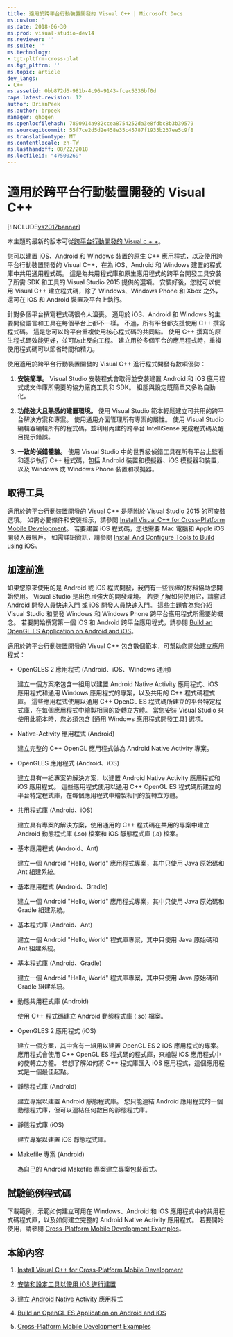 ```yaml
---
title: 適用於跨平台行動裝置開發的 Visual C++ | Microsoft Docs
ms.custom: ''
ms.date: 2018-06-30
ms.prod: visual-studio-dev14
ms.reviewer: ''
ms.suite: ''
ms.technology:
- tgt-pltfrm-cross-plat
ms.tgt_pltfrm: ''
ms.topic: article
dev_langs:
- C++
ms.assetid: 0bb872d6-981b-4c96-9143-fcec5336bf0d
caps.latest.revision: 12
author: BrianPeek
ms.author: brpeek
manager: ghogen
ms.openlocfilehash: 7890914a982ccea8754252da3e8fdbc8b3b39579
ms.sourcegitcommit: 55f7ce2d5d2e458e35c45787f1935b237ee5c9f8
ms.translationtype: MT
ms.contentlocale: zh-TW
ms.lasthandoff: 08/22/2018
ms.locfileid: "47500269"
---
```

# <a name="visual-c-for-cross-platform-mobile-development"></a>適用於跨平台行動裝置開發的 Visual C++
[!INCLUDE[vs2017banner](../includes/vs2017banner.md)]

本主題的最新的版本可從[跨平台行動開發的 Visual c + +](https://docs.microsoft.com/visualstudio/cross-platform/visual-cpp-for-cross-platform-mobile-development)。  
  
  
您可以建置 iOS、Android 和 Windows 裝置的原生 C++ 應用程式，以及使用跨平台行動裝置開發的 Visual C++，在為 iOS、Android 和 Windows 建置的程式庫中共用通用程式碼。 這是為共用程式庫和原生應用程式的跨平台開發工具安裝了所需 SDK 和工具的 Visual Studio 2015 提供的選項。 安裝好後，您就可以使用 Visual C++ 建立程式碼，除了 Windows、Windows Phone 和 Xbox 之外，還可在 iOS 和 Android 裝置及平台上執行。  
  
 針對多個平台撰寫程式碼很令人沮喪。 適用於 iOS、Android 和 Windows 的主要開發語言和工具在每個平台上都不一樣。 不過，所有平台都支援使用 C++ 撰寫程式碼。 這是您可以跨平台重複使用核心程式碼的共同點。 使用 C++ 撰寫的原生程式碼效能更好，並可防止反向工程。 建立用於多個平台的應用程式時，重複使用程式碼可以節省時間和精力。  
  
 使用適用於跨平台行動裝置開發的 Visual C++ 進行程式開發有數項優勢：  
  
1.  **安裝簡單。** Visual Studio 安裝程式會取得並安裝建置 Android 和 iOS 應用程式或文件庫所需要的協力廠商工具和 SDK。 組態與設定既簡單又多為自動化。  
  
2.  **功能強大且熟悉的建置環境。** 使用 Visual Studio 範本輕鬆建立可共用的跨平台解決方案和專案。 使用通用介面管理所有專案的屬性。 使用 Visual Studio 編輯器編輯所有的程式碼，並利用內建的跨平台 IntelliSense 完成程式碼及醒目提示錯誤。  
  
3.  **一致的偵錯體驗。** 使用 Visual Studio 中的世界級偵錯工具在所有平台上監看和逐步執行 C++ 程式碼，包括 Android 裝置和模擬器、iOS 模擬器和裝置，以及 Windows 或 Windows Phone 裝置和模擬器。  
  
## <a name="get-the-tools"></a>取得工具  
 適用於跨平台行動裝置開發的 Visual C++ 是隨附於 Visual Studio 2015 的可安裝選項。 如需必要條件和安裝指示，請參閱 [Install Visual C++ for Cross-Platform Mobile Development](../cross-platform/install-visual-cpp-for-cross-platform-mobile-development.md)。 若要建置 iOS 程式碼，您也需要 Mac 電腦和 Apple iOS 開發人員帳戶。 如需詳細資訊，請參閱 [Install And Configure Tools to Build using iOS](../cross-platform/install-and-configure-tools-to-build-using-ios.md)。  
  
## <a name="come-up-to-speed"></a>加速前進  
 如果您原來使用的是 Android 或 iOS 程式開發，我們有一些很棒的材料協助您開始使用。 Visual Studio 是出色且強大的開發環境。 若要了解如何使用它，請嘗試 [Android 開發人員快速入門](https://msdn.microsoft.com/library/windows/apps/dn275875.aspx) 或 [iOS 開發人員快速入門](https://msdn.microsoft.com/library/windows/apps/xaml/jj657966.aspx)。 這些主題會為您介紹 Visual Studio 和開發 Windows 和 Windows Phone 跨平台應用程式所需要的概念。 若要開始撰寫第一個 iOS 和 Android 跨平台應用程式，請參閱 [Build an OpenGL ES Application on Android and iOS](../cross-platform/build-an-opengl-es-application-on-android-and-ios.md)。  
  
 適用於跨平台行動裝置開發的 Visual C++ 包含數個範本，可幫助您開始建立應用程式：  
  
-   OpenGLES 2 應用程式 (Android、iOS、Windows 通用)  
  
     建立一個方案來包含一組用以建置 Android Native Activity 應用程式、iOS 應用程式和通用 Windows 應用程式的專案，以及共用的 C++ 程式碼程式庫。 這些應用程式使用以通用 C++ OpenGL ES 程式碼所建立的平台特定程式庫，在每個應用程式中繪製相同的旋轉立方體。 當您安裝 Visual Studio 來使用此範本時，您必須包含 [通用 Windows 應用程式開發工具] 選項。  
  
-   Native-Activity 應用程式 (Android)  
  
     建立完整的 C++ OpenGL 應用程式做為 Android Native Activity 專案。  
  
-   OpenGLES 應用程式 (Android、iOS)  
  
     建立具有一組專案的解決方案，以建置 Android Native Activity 應用程式和 iOS 應用程式。 這些應用程式使用以通用 C++ OpenGL ES 程式碼所建立的平台特定程式庫，在每個應用程式中繪製相同的旋轉立方體。  
  
-   共用程式庫 (Android、iOS)  
  
     建立具有專案的解決方案，使用通用的 C++ 程式碼在共用的專案中建立 Android 動態程式庫 (.so) 檔案和 iOS 靜態程式庫 (.a) 檔案。  
  
-   基本應用程式 (Android、Ant)  
  
     建立一個 Android "Hello, World" 應用程式專案，其中只使用 Java 原始碼和 Ant 組建系統。  
  
-   基本應用程式 (Android、Gradle)  
  
     建立一個 Android "Hello, World" 應用程式專案，其中只使用 Java 原始碼和 Gradle 組建系統。  
  
-   基本程式庫 (Android、Ant)  
  
     建立一個 Android "Hello, World" 程式庫專案，其中只使用 Java 原始碼和 Ant 組建系統。  
  
-   基本程式庫 (Android、Gradle)  
  
     建立一個 Android "Hello, World" 程式庫專案，其中只使用 Java 原始碼和 Gradle 組建系統。  
  
-   動態共用程式庫 (Android)  
  
     使用 C++ 程式碼建立 Android 動態程式庫 (.so) 檔案。  
  
-   OpenGLES 2 應用程式 (iOS)  
  
     建立一個方案，其中含有一組用以建置 OpenGL ES 2 iOS 應用程式的專案。 應用程式會使用 C++ OpenGL ES 程式碼的程式庫，來繪製 iOS 應用程式中的旋轉立方體。 若想了解如何將 C++ 程式庫匯入 iOS 應用程式，這個應用程式是一個最佳起點。  
  
-   靜態程式庫 (Android)  
  
     建立專案以建置 Android 靜態程式庫。 您只能連結 Android 應用程式的一個動態程式庫，但可以連結任何數目的靜態程式庫。  
  
-   靜態程式庫 (iOS)  
  
     建立專案以建置 iOS 靜態程式庫。  
  
-   Makefile 專案 (Android)  
  
     為自己的 Android Makefile 專案建立專案包裝函式。  
  
## <a name="try-out-sample-code"></a>試驗範例程式碼  
 下載範例，示範如何建立可用在 Windows、Android 和 iOS 應用程式中的共用程式碼程式庫，以及如何建立完整的 Android Native Activity 應用程式。 若要開始使用，請參閱 [Cross-Platform Mobile Development Examples](../cross-platform/cross-platform-mobile-development-examples.md)。  
  
## <a name="in-this-section"></a>本節內容  
  
1.  [Install Visual C++ for Cross-Platform Mobile Development](../cross-platform/install-visual-cpp-for-cross-platform-mobile-development.md)  
  
2.  [安裝和設定工具以使用 iOS 進行建置](../cross-platform/install-and-configure-tools-to-build-using-ios.md)  
  
3.  [建立 Android Native Activity 應用程式](../cross-platform/create-an-android-native-activity-app.md)  
  
4.  [Build an OpenGL ES Application on Android and iOS](../cross-platform/build-an-opengl-es-application-on-android-and-ios.md)  
  
5.  [Cross-Platform Mobile Development Examples](../cross-platform/cross-platform-mobile-development-examples.md)

